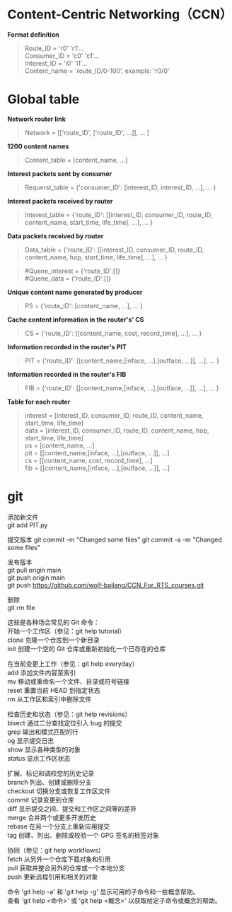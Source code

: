 # Content-Centric Networking（CCN）

**Format definition**  
>Route_ID = 'r0' 'r1'...  
Consumer_ID =  'c0' 'c1'...  
Interest_ID =  'i0' 'i1'...  
Content_name = 'route_ID/0-100'.  example: 'r0/0'

# Global table
**Network router link**  
>Network = [['route_ID', ['route_ID', ...]],
           ...
           ]

**1200 content names**  
>Content_table = [content_name, ...]

**Interest packets sent by consumer**  
>Requerst_table = {'consumer_ID': [interest_ID, interest_ID, ...],
                  ...
                 }

**Interest packets received by router**  
>Interest_table = {'route_ID': [[interest_ID, consumer_ID, route_ID, content_name, start_time, life_time], ...],
                  ...
                 }

**Data packets received by router**  
>Data_table = {'route_ID': [[interest_ID, consumer_ID, route_ID, content_name, hop, start_time, life_time], ...],
              ...
             }

>#Quene_interest = {'route_ID':[]}  
>#Quene_data = {'route_ID':[]}

**Unique content name generated by producer**  
>PS = {'route_ID': [content_name, ...],
      ...
     }

**Cache content information in the router's' CS**
>CS = {'route_ID': [[content_name, cost, record_time], ...],
      ...
     }

**Information recorded in the router's PIT** 
>PIT = {'route_ID': [[content_name,[inface, ...],[outface, ...]], ...],
       ...
      }

**Information recorded in the router's FIB**
>FIB = {'route_ID': [[content_name,[inface, ...],[outface, ...]], ...],
       ...
      }
      
**Table for each router**  
>interest = [interest_ID, consumer_ID, route_ID, content_name, start_time, life_time]  
data = [interest_ID, consumer_ID, route_ID, content_name, hop, start_time, life_time]  
ps = [content_name, ...]  
pit = [[content_name,[inface, ...],[outface, ...]], ...]        
cs = [[content_name, cost, record_time], ...]        
fib = [[content_name,[inface, ...],[outface, ...]], ...]  


# git
添加新文件  
git add PIT.py  

提交版本
git commit -m "Changed some files" 
git commit -a -m "Changed some files"  

发布版本  
git pull origin main  
git push origin main  
git push https://github.com/wolf-bailang/CCN_For_RTS_courses.git  

删除  
git rm file  


这些是各种场合常见的 Git 命令：  
开始一个工作区（参见：git help tutorial）  
  clone      克隆一个仓库到一个新目录  
  init      创建一个空的 Git 仓库或重新初始化一个已存在的仓库

在当前变更上工作（参见：git help everyday）  
  add        添加文件内容至索引  
  mv        移动或重命名一个文件、目录或符号链接  
  reset      重置当前 HEAD 到指定状态  
  rm        从工作区和索引中删除文件  
  
检查历史和状态（参见：git help revisions）  
  bisect    通过二分查找定位引入 bug 的提交  
  grep      输出和模式匹配的行  
  og        显示提交日志  
  show      显示各种类型的对象  
  status    显示工作区状态  
  
扩展、标记和调校您的历史记录  
  branch    列出、创建或删除分支  
  checkout  切换分支或恢复工作区文件  
  commit    记录变更到仓库  
  diff      显示提交之间、提交和工作区之间等的差异  
  merge      合并两个或更多开发历史  
  rebase    在另一个分支上重新应用提交  
  tag        创建、列出、删除或校验一个 GPG 签名的标签对象  
  
协同（参见：git help workflows）  
  fetch      从另外一个仓库下载对象和引用  
  pull      获取并整合另外的仓库或一个本地分支  
  push      更新远程引用和相关的对象  
  
命令 'git help -a' 和 'git help -g' 显示可用的子命令和一些概念帮助。  
查看 'git help <命令>' 或 'git help <概念>' 以获取给定子命令或概念的帮助。  

